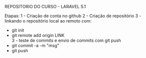 <html>
<head></head>
<body>
REPOSITORIO DO CURSO - LARAVEL 5.1

Etapas:
1 - Criação de conta no github
2 - Criação de repositório
3 - linkando o repositório local ao remoto com:

<ul>
	<li>git init</li>
	<li>git remote add origin LINK</li>
3 - teste de commits e envio de commits com git push
	<li>git commit -a -m "msg"</li>
	<li>git push</li>
</ul>

</body>
</html>
